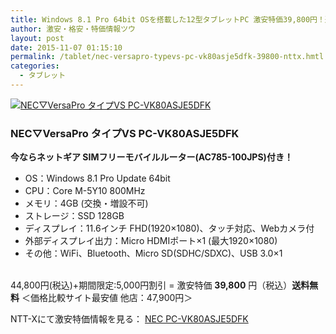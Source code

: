 ```yaml
---
title: Windows 8.1 Pro 64bit OSを搭載した12型タブレットPC 激安特価39,800円！送料無料！
author: 激安・格安・特価情報ツウ
layout: post
date: 2015-11-07 01:15:10
permalink: /tablet/nec-versapro-typevs-pc-vk80asje5dfk-39800-nttx.hmtl
categories:
  - タブレット
---
```

<div class="img-bg2 img_L">
  <a href="http://px.a8.net/svt/ejp?a8mat=ZYP6S+8IMA3E+S1Q+BWGDT&#038;a8ejpredirect=http://nttxstore.jp/_II_C-14885849" target="_blank"><img border="0" alt="NEC▽VersaPro タイプVS PC-VK80ASJE5DFK" src="http://image.nttxstore.jp/l2_images/C/C-/C-14885849.jpg" data-recalc-dims="1" /></a>
</div>

### NEC▽VersaPro タイプVS PC-VK80ASJE5DFK
**今ならネットギア SIMフリーモバイルルーター(AC785-100JPS)付き！**
<!--more-->

* OS：Windows 8.1 Pro Update 64bit
* CPU：Core M-5Y10 800MHz
* メモリ：4GB (交換・増設不可)
* ストレージ：SSD 128GB
* ディスプレイ：11.6インチ FHD(1920×1080)、タッチ対応、Webカメラ付
* 外部ディスプレイ出力：Micro HDMIポート×1 (最大1920×1080)
* その他：WiFi、Bluetooth、Micro SD(SDHC/SDXC)、USB 3.0×1

<br clear="all" />44,800円(税込)+期間限定:5,000円割引 = 激安特価 <span class="tokka-price"><strong>39,800</strong></span> 円（税込）**送料無料**
＜価格比較サイト最安値 他店：47,900円＞

NTT-Xにて激安特価情報を見る： <a href="http://px.a8.net/svt/ejp?a8mat=ZYP6S+8IMA3E+S1Q+BWGDT&#038;a8ejpredirect=http://nttxstore.jp/_II_C-14885849" target="_blank"><span class="fs150p">NEC PC-VK80ASJE5DFK</span></a>